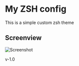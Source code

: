 # My ZSH config

This is a simple custom zsh theme

## Screenview

![Screenshot](http://img11.hostingpics.net/thumbs/mini_784235example.jpg)

v-1.0
